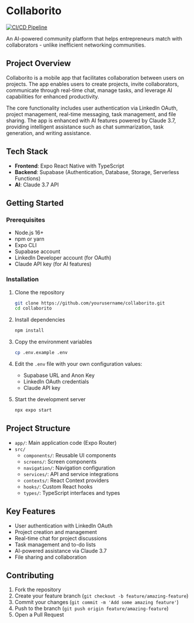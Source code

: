 # Collaborito

[![CI/CD Pipeline](https://github.com/swarajb-778/Collaborito/actions/workflows/ci.yml/badge.svg)](https://github.com/swarajb-778/Collaborito/actions/workflows/ci.yml)

An AI-powered community platform that helps entrepreneurs match with collaborators - unlike inefficient networking communities.

## Project Overview

Collaborito is a mobile app that facilitates collaboration between users on projects. The app enables users to create projects, invite collaborators, communicate through real-time chat, manage tasks, and leverage AI capabilities for enhanced productivity.

The core functionality includes user authentication via LinkedIn OAuth, project management, real-time messaging, task management, and file sharing. The app is enhanced with AI features powered by Claude 3.7, providing intelligent assistance such as chat summarization, task generation, and writing assistance.

## Tech Stack

- **Frontend**: Expo React Native with TypeScript
- **Backend**: Supabase (Authentication, Database, Storage, Serverless Functions)
- **AI**: Claude 3.7 API

## Getting Started

### Prerequisites

- Node.js 16+
- npm or yarn
- Expo CLI
- Supabase account
- LinkedIn Developer account (for OAuth)
- Claude API key (for AI features)

### Installation

1. Clone the repository
   ```bash
   git clone https://github.com/yourusername/collaborito.git
   cd collaborito
   ```

2. Install dependencies
   ```bash
   npm install
   ```

3. Copy the environment variables
   ```bash
   cp .env.example .env
   ```

4. Edit the `.env` file with your own configuration values:
   - Supabase URL and Anon Key
   - LinkedIn OAuth credentials
   - Claude API key

5. Start the development server
   ```bash
   npx expo start
   ```

## Project Structure

- `app/`: Main application code (Expo Router)
- `src/`
  - `components/`: Reusable UI components
  - `screens/`: Screen components
  - `navigation/`: Navigation configuration
  - `services/`: API and service integrations
  - `contexts/`: React Context providers
  - `hooks/`: Custom React hooks
  - `types/`: TypeScript interfaces and types

## Key Features

- User authentication with LinkedIn OAuth
- Project creation and management
- Real-time chat for project discussions
- Task management and to-do lists
- AI-powered assistance via Claude 3.7
- File sharing and collaboration

## Contributing

1. Fork the repository
2. Create your feature branch (`git checkout -b feature/amazing-feature`)
3. Commit your changes (`git commit -m 'Add some amazing feature'`)
4. Push to the branch (`git push origin feature/amazing-feature`)
5. Open a Pull Request
